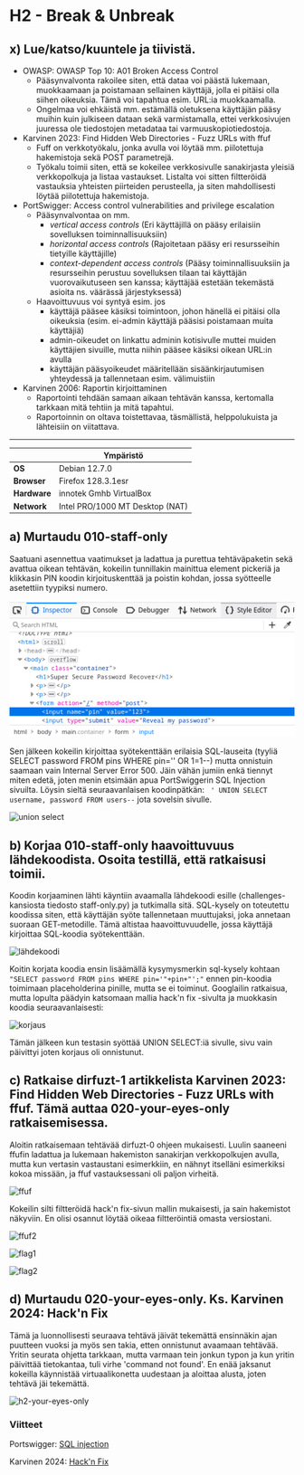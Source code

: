 # H2 - Break & Unbreak
## x) Lue/katso/kuuntele ja tiivistä. 
- OWASP: OWASP Top 10: A01 Broken Access Control
  - Pääsynvalvonta rakoilee siten, että dataa voi päästä lukemaan, muokkaamaan ja poistamaan sellainen käyttäjä, jolla ei pitäisi olla siihen oikeuksia. Tämä voi tapahtua esim. URL:ia muokkaamalla.
  - Ongelmaa voi ehkäistä mm. estämällä oletuksena käyttäjän pääsy muihin kuin julkiseen dataan sekä varmistamalla, ettei verkkosivujen juuressa ole tiedostojen metadataa tai varmuuskopiotiedostoja.
- Karvinen 2023: Find Hidden Web Directories - Fuzz URLs with ffuf
  - Fuff on verkkotyökalu, jonka avulla voi löytää mm. piilotettuja hakemistoja sekä POST parametrejä.
  - Työkalu toimii siten, että se kokeilee verkkosivulle sanakirjasta yleisiä verkkopolkuja ja listaa vastaukset. Listalta voi sitten filtteröidä vastauksia yhteisten piirteiden perusteella, ja siten mahdollisesti löytää piilotettuja hakemistoja.
- PortSwigger: Access control vulnerabilities and privilege escalation
  - Pääsynvalvontaa on mm.
      - *vertical access controls* (Eri käyttäjillä on pääsy erilaisiin sovelluksen toiminnallisuuksiin)
      - *horizontal access controls* (Rajoitetaan pääsy eri resursseihin tietyille käyttäjille)
      - *context-dependent access controls* (Pääsy toiminnallisuuksiin ja resursseihin perustuu sovelluksen tilaan tai käyttäjän vuorovaikutuseen sen kanssa; käyttäjää estetään tekemästä asioita ns. väärässä järjestyksessä)
  - Haavoittuvuus voi syntyä esim. jos
      - käyttäjä pääsee käsiksi toimintoon, johon hänellä ei pitäisi olla oikeuksia (esim. ei-admin käyttäjä pääsisi poistamaan muita käyttäjiä)
      - admin-oikeudet on linkattu adminin kotisivulle muttei muiden käyttäjien sivuille, mutta niihin pääsee käsiksi oikean URL:in avulla
      - käyttäjän pääsyoikeudet määritellään sisäänkirjautumisen yhteydessä ja tallennetaan esim. välimuistiin
- Karvinen 2006: Raportin kirjoittaminen
  - Raportointi tehdään samaan aikaan tehtävän kanssa, kertomalla tarkkaan mitä tehtiin ja mitä tapahtui.
  - Raportoinnin on oltava toistettavaa, täsmällistä, helppolukuista ja lähteisiin on viitattava.

---
|       |   Ympäristö                |
|--------- | ------------------------------- |
| **OS** | Debian 12.7.0  |
| **Browser** | Firefox 128.3.1esr |
| **Hardware** | innotek Gmhb VirtualBox |
| **Network** | Intel PRO/1000 MT Desktop (NAT) |

## a) Murtaudu 010-staff-only

Saatuani asennettua vaatimukset ja ladattua ja purettua tehtäväpaketin sekä avattua oikean tehtävän, kokeilin tunnillakin mainittua element pickeriä ja klikkasin PIN koodin kirjoituskenttää ja poistin kohdan, jossa syötteelle asetettiin tyypiksi numero.

![input type poisto](https://github.com/vparikainen/hakkerointi-haavoittuvuudet/blob/main/pics/h2-staff-only1.png)

Sen jälkeen kokeilin kirjoittaa syötekenttään erilaisia SQL-lauseita (tyyliä SELECT password FROM pins WHERE pin='' OR 1=1--) mutta onnistuin saamaan vain Internal Server Error 500. Jäin vähän jumiin enkä tiennyt miten edetä, joten menin etsimään apua PortSwiggerin SQL Injection sivuilta. Löysin sieltä seuraavanlaisen koodinpätkän: 
``` ' UNION SELECT username, password FROM users--```
jota sovelsin sivulle.

![union select](https://github.com/vparikainen/hakkerointi-haavoittuvuudet/blob/main/pics/h2-staff-only3.png)

## b) Korjaa 010-staff-only haavoittuvuus lähdekoodista. Osoita testillä, että ratkaisusi toimii.

Koodin korjaaminen lähti käyntiin avaamalla lähdekoodi esille (challenges-kansiosta tiedosto staff-only.py) ja tutkimalla sitä. SQL-kysely on toteutettu koodissa siten, että käyttäjän syöte tallennetaan muuttujaksi, joka annetaan suoraan GET-metodille. Tämä altistaa haavoittuvuudelle, jossa käyttäjä kirjoittaa SQL-koodia syötekenttään.

![lähdekoodi](https://github.com/vparikainen/hakkerointi-haavoittuvuudet/blob/main/pics/h2-staff-only4.png)

Koitin korjata koodia ensin lisäämällä kysymysmerkin sql-kysely kohtaan 
```"SELECT password FROM pins WHERE pin='"+pin+"';"```
ennen pin-koodia toimimaan placeholderina pinille, mutta se ei toiminut. Googlailin ratkaisua, mutta lopulta päädyin katsomaan mallia hack'n fix -sivulta ja muokkasin koodia seuraavanlaisesti:

![korjaus](https://github.com/vparikainen/hakkerointi-haavoittuvuudet/blob/main/pics/h2-staff-only5.png)

Tämän jälkeen kun testasin syöttää UNION SELECT:iä sivulle, sivu vain päivittyi joten korjaus oli onnistunut.

## c) Ratkaise dirfuzt-1 artikkelista Karvinen 2023: Find Hidden Web Directories - Fuzz URLs with ffuf. Tämä auttaa 020-your-eyes-only ratkaisemisessa.

Aloitin ratkaisemaan tehtävää dirfuzt-0 ohjeen mukaisesti. Luulin saaneeni ffufin ladattua ja lukemaan hakemiston sanakirjan verkkopolkujen avulla, mutta kun vertasin vastaustani esimerkkiin, en nähnyt itselläni esimerkiksi kokoa missään, ja ffuf vastauksessani oli paljon virheitä.

![ffuf](https://github.com/vparikainen/hakkerointi-haavoittuvuudet/blob/main/pics/ffuf-1.png)

Kokeilin silti filtteröidä hack'n fix-sivun mallin mukaisesti, ja sain hakemistot näkyviin. En olisi osannut löytää oikeaa filtteröintiä omasta versiostani.

![ffuf2](https://github.com/vparikainen/hakkerointi-haavoittuvuudet/blob/main/pics/ffuf-2.png)

![flag1](https://github.com/vparikainen/hakkerointi-haavoittuvuudet/blob/main/pics/ffuf-3.png)

![flag2](https://github.com/vparikainen/hakkerointi-haavoittuvuudet/blob/main/pics/ffuf-4.png)

## d) Murtaudu 020-your-eyes-only. Ks. Karvinen 2024: Hack'n Fix

Tämä ja luonnollisesti seuraava tehtävä jäivät tekemättä ensinnäkin ajan puutteen vuoksi ja myös sen takia, etten onnistunut avaamaan tehtävää. Yritin seurata ohjetta tarkkaan, mutta varmaan tein jonkun typon ja kun yritin päivittää tietokantaa, tuli virhe 'command not found'. En enää jaksanut kokeilla käynnistää virtuaalikonetta uudestaan ja aloittaa alusta, joten tehtävä jäi tekemättä.

![h2-your-eyes-only](https://github.com/vparikainen/hakkerointi-haavoittuvuudet/blob/main/pics/h2-your-eyes-only1.png)

### Viitteet
Portswigger: [SQL injection](https://portswigger.net/web-security/sql-injection)

Karvinen 2024: [Hack'n Fix](https://terokarvinen.com/hack-n-fix/)

